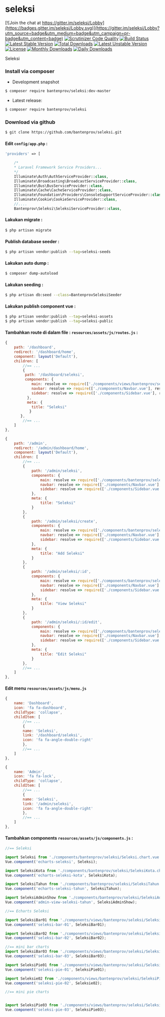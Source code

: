 # seleksi

[![Join the chat at https://gitter.im/seleksi/Lobby](https://badges.gitter.im/seleksi/Lobby.svg)](https://gitter.im/seleksi/Lobby?utm_source=badge&utm_medium=badge&utm_campaign=pr-badge&utm_content=badge)
[![Scrutinizer Code Quality](https://scrutinizer-ci.com/g/bantenprov/seleksi/badges/quality-score.png?b=master)](https://scrutinizer-ci.com/g/bantenprov/seleksi/?branch=master)
[![Build Status](https://scrutinizer-ci.com/g/bantenprov/seleksi/badges/build.png?b=master)](https://scrutinizer-ci.com/g/bantenprov/seleksi/build-status/master)
[![Latest Stable Version](https://poser.pugx.org/bantenprov/seleksi/v/stable)](https://packagist.org/packages/bantenprov/seleksi)
[![Total Downloads](https://poser.pugx.org/bantenprov/seleksi/downloads)](https://packagist.org/packages/bantenprov/seleksi)
[![Latest Unstable Version](https://poser.pugx.org/bantenprov/seleksi/v/unstable)](https://packagist.org/packages/bantenprov/seleksi)
[![License](https://poser.pugx.org/bantenprov/seleksi/license)](https://packagist.org/packages/bantenprov/seleksi)
[![Monthly Downloads](https://poser.pugx.org/bantenprov/seleksi/d/monthly)](https://packagist.org/packages/bantenprov/seleksi)
[![Daily Downloads](https://poser.pugx.org/bantenprov/seleksi/d/daily)](https://packagist.org/packages/bantenprov/seleksi)

Seleksi

### Install via composer

- Development snapshot

```bash
$ composer require bantenprov/seleksi:dev-master
```

- Latest release:

```bash
$ composer require bantenprov/seleksi
```

### Download via github

```bash
$ git clone https://github.com/bantenprov/seleksi.git
```

#### Edit `config/app.php` :

```php
'providers' => [

    /*
    * Laravel Framework Service Providers...
    */
    Illuminate\Auth\AuthServiceProvider::class,
    Illuminate\Broadcasting\BroadcastServiceProvider::class,
    Illuminate\Bus\BusServiceProvider::class,
    Illuminate\Cache\CacheServiceProvider::class,
    Illuminate\Foundation\Providers\ConsoleSupportServiceProvider::class,
    Illuminate\Cookie\CookieServiceProvider::class,
    //....
    Bantenprov\Seleksi\SeleksiServiceProvider::class,
```

#### Lakukan migrate :

```bash
$ php artisan migrate
```

#### Publish database seeder :

```bash
$ php artisan vendor:publish --tag=seleksi-seeds
```

#### Lakukan auto dump :

```bash
$ composer dump-autoload
```

#### Lakukan seeding :

```bash
$ php artisan db:seed --class=BantenprovSeleksiSeeder
```

#### Lakukan publish component vue :

```bash
$ php artisan vendor:publish --tag=seleksi-assets
$ php artisan vendor:publish --tag=seleksi-public
```
#### Tambahkan route di dalam file : `resources/assets/js/routes.js` :

```javascript
{
    path: '/dashboard',
    redirect: '/dashboard/home',
    component: layout('Default'),
    children: [
        //== ...
        {
         path: '/dashboard/seleksi',
         components: {
            main: resolve => require(['./components/views/bantenprov/seleksi/DashboardSeleksi.vue'], resolve),
            navbar: resolve => require(['./components/Navbar.vue'], resolve),
            sidebar: resolve => require(['./components/Sidebar.vue'], resolve)
          },
          meta: {
            title: "Seleksi"
           }
       },
        //== ...
    ]
},
```

```javascript
{
    path: '/admin',
    redirect: '/admin/dashboard/home',
    component: layout('Default'),
    children: [
        //== ...
        {
            path: '/admin/seleksi',
            components: {
                main: resolve => require(['./components/bantenprov/seleksi/Seleksi.index.vue'], resolve),
                navbar: resolve => require(['./components/Navbar.vue'], resolve),
                sidebar: resolve => require(['./components/Sidebar.vue'], resolve)
            },
            meta: {
                title: "Seleksi"
            }
        },
        {
            path: '/admin/seleksi/create',
            components: {
                main: resolve => require(['./components/bantenprov/seleksi/Seleksi.add.vue'], resolve),
                navbar: resolve => require(['./components/Navbar.vue'], resolve),
                sidebar: resolve => require(['./components/Sidebar.vue'], resolve)
            },
            meta: {
                title: "Add Seleksi"
            }
        },
        {
            path: '/admin/seleksi/:id',
            components: {
                main: resolve => require(['./components/bantenprov/seleksi/Seleksi.show.vue'], resolve),
                navbar: resolve => require(['./components/Navbar.vue'], resolve),
                sidebar: resolve => require(['./components/Sidebar.vue'], resolve)
            },
            meta: {
                title: "View Seleksi"
            }
        },
        {
            path: '/admin/seleksi/:id/edit',
            components: {
                main: resolve => require(['./components/bantenprov/seleksi/Seleksi.edit.vue'], resolve),
                navbar: resolve => require(['./components/Navbar.vue'], resolve),
                sidebar: resolve => require(['./components/Sidebar.vue'], resolve)
            },
            meta: {
                title: "Edit Seleksi"
            }
        },
        //== ...
    ]
},
```
#### Edit menu `resources/assets/js/menu.js`

```javascript
{
    name: 'Dashboard',
    icon: 'fa fa-dashboard',
    childType: 'collapse',
    childItem: [
        //== ...
        {
        name: 'Seleksi',
        link: '/dashboard/seleksi',
        icon: 'fa fa-angle-double-right'
        },
        //== ...
    ]
},
```

```javascript
{
    name: 'Admin',
    icon: 'fa fa-lock',
    childType: 'collapse',
    childItem: [
        //== ...
        {
        name: 'Seleksi',
        link: '/admin/seleksi',
        icon: 'fa fa-angle-double-right'
        },
        //== ...
    ]
},
```

#### Tambahkan components `resources/assets/js/components.js` :

```javascript
//== Seleksi

import Seleksi from './components/bantenprov/seleksi/Seleksi.chart.vue';
Vue.component('echarts-seleksi', Seleksi);

import SeleksiKota from './components/bantenprov/seleksi/SeleksiKota.chart.vue';
Vue.component('echarts-seleksi-kota', SeleksiKota);

import SeleksiTahun from './components/bantenprov/seleksi/SeleksiTahun.chart.vue';
Vue.component('echarts-seleksi-tahun', SeleksiTahun);

import SeleksiAdminShow from './components/bantenprov/seleksi/SeleksiAdmin.show.vue';
Vue.component('admin-view-seleksi-tahun', SeleksiAdminShow);

//== Echarts Seleksi

import SeleksiBar01 from './components/views/bantenprov/seleksi/SeleksiBar01.vue';
Vue.component('seleksi-bar-01', SeleksiBar01);

import SeleksiBar02 from './components/views/bantenprov/seleksi/SeleksiBar02.vue';
Vue.component('seleksi-bar-02', SeleksiBar02);

//== mini bar charts
import SeleksiBar03 from './components/views/bantenprov/seleksi/SeleksiBar03.vue';
Vue.component('seleksi-bar-03', SeleksiBar03);

import SeleksiPie01 from './components/views/bantenprov/seleksi/SeleksiPie01.vue';
Vue.component('seleksi-pie-01', SeleksiPie01);

import Seleksie02 from './components/views/bantenprov/seleksi/SeleksiPie02.vue';
Vue.component('seleksi-pie-02', Seleksie02);

//== mini pie charts


import SeleksiPie03 from './components/views/bantenprov/seleksi/SeleksiPie03.vue';
Vue.component('seleksi-pie-03', SeleksiPie03);

```

